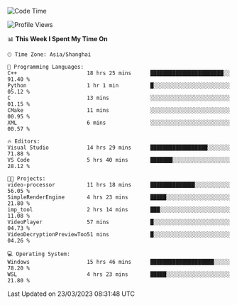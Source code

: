 <!--START_SECTION:waka-->
![Code Time](http://img.shields.io/badge/Code%20Time-797%20hrs%2034%20mins-blue)

![Profile Views](http://img.shields.io/badge/Profile%20Views-0-blue)

📊 **This Week I Spent My Time On** 

```text
🕑︎ Time Zone: Asia/Shanghai

💬 Programming Languages: 
C++                      18 hrs 25 mins      ███████████████████████░░   91.40 % 
Python                   1 hr 1 min          █░░░░░░░░░░░░░░░░░░░░░░░░   05.12 % 
C                        13 mins             ░░░░░░░░░░░░░░░░░░░░░░░░░   01.15 % 
CMake                    11 mins             ░░░░░░░░░░░░░░░░░░░░░░░░░   00.95 % 
XML                      6 mins              ░░░░░░░░░░░░░░░░░░░░░░░░░   00.57 % 

🔥 Editors: 
Visual Studio            14 hrs 29 mins      ██████████████████░░░░░░░   71.88 % 
VS Code                  5 hrs 40 mins       ███████░░░░░░░░░░░░░░░░░░   28.12 % 

🐱‍💻 Projects: 
video-processor          11 hrs 18 mins      ██████████████░░░░░░░░░░░   56.05 % 
SimpleRenderEngine       4 hrs 23 mins       █████░░░░░░░░░░░░░░░░░░░░   21.80 % 
imp_tool                 2 hrs 14 mins       ███░░░░░░░░░░░░░░░░░░░░░░   11.08 % 
VideoPlayer              57 mins             █░░░░░░░░░░░░░░░░░░░░░░░░   04.73 % 
VideoDecryptionPreviewToo51 mins             █░░░░░░░░░░░░░░░░░░░░░░░░   04.26 % 

💻 Operating System: 
Windows                  15 hrs 46 mins      ████████████████████░░░░░   78.20 % 
WSL                      4 hrs 23 mins       █████░░░░░░░░░░░░░░░░░░░░   21.80 % 
```


 Last Updated on 23/03/2023 08:31:48 UTC
<!--END_SECTION:waka-->